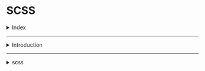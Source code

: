 # SCSS

<details>
<summary>Index</summary>

## Index

- Introduction
- scss
- Advanced

</details>

---

<details>
<summary>Introduction</summary>

## Introduction

- SCSS -> CSS with superpowers
- `scss` is a powerful CSS preprocessor that helps you write cleaner, more maintainable, and DRY (Don't Repeat Yourself) styles.
- browser doesn’t understand `scss`. So you need to convert SCSS code into standard CSS.

</details>

---

<details>
<summary>scss</summary>

## scss

1. variables
2. nesting
3. symbols -> &
4. mixin
5. parameters
6. operators
7. use
8. functions

### 1. variables

```scss
/* variables */

$primaryColor: green;
$primaryBgColor: #f0f0f0;

.container {
	background-color: $primaryBgColor;
	color: $primaryColor;
}
```

### 2. nesting

```scss
/* variables */
$primaryColor: green;
$primaryBgColor: #f0f0f0;

/* Nesting */
.container {
	background-color: $primaryBgColor;
	color: $primaryColor;

	h1 {
		color: $primaryColor;
	}

	p {
		color: $primaryColor;
		background-color: $primaryBgColor;
	}
}
```

### 3. & symbol

```scss
/* variables */

$primaryColor: green;
$primaryBgColor: #f0f0f0;
$secondaryColor: red;

/* Nesting */
.container {
	background-color: $primaryBgColor;
	color: $primaryColor;

	h1 {
		color: $primaryColor;
	}

	p {
		color: $primaryColor;
		background-color: $primaryBgColor;
	}

	/* Hover effect -> & points to parent */
	&:hover {
		background-color: $secondaryColor;
	}
}
```

### 4. mixins

```scss
/* mixins */
@mixin flexProps {
	display: flex;
	justify-content: space-between;
	align-items: center;
}

/* variable */
$primaryBgColor: #f0f0f0;

.container {
	@include flexProps;
	background-color: $primaryBgColor;
}
```

### 5. parameter

```scss
/* mixins */
@mixin flexProps {
	display: flex;
	justify-content: space-between;
	align-items: center;
}

@mixin dynamicMargin($margin) {
	margin: $margin;
}

@mixin dynamicPadding($padding) {
	padding: $padding;
}

/* variable */
$primaryBgColor: #f0f0f0;

.container {
	@include flexProps;
	background-color: $primaryBgColor;
	@include dynamicMargin(40px);
	@include dynamicPadding(20px);
}
```

### 6. Operator

- Addition : +

```scss
$primaryBgColor: #f0f0f0;

.container {
	background-color: $primaryBgColor;
	padding: 20px + 20px;
}
```

### 7. use

```scss
@use "./variables" as vars;

.container {
	background-color: vars.$primaryBgColor;
	padding: 20px + 20px;
}
```

### 8. functions

- Use `@function` and return a single value (not CSS rules).

```scss
@use "./variables" as vars;

@function calculatePadding($padding) {
	@return $padding * 2;
}

</details>
```

---

<details>
<summary>Advanced</summary>

## Advanced

### global

- When you use `:global` in SCSS Modules, you are customizing the styles of global classes (like those from a UI library such as Material-UI).
- The `:global` keyword in SCSS Modules means you are changing the styles of a global class (like a class from Material-UI).
- Use `:global` when you want your styles to affect classes that are used everywhere, not just in your component.
- The `:global` keyword is used in scs Modules to indicate that the selector inside it should be considered global classes styles changed.
- `&:global(.class-name)` means style this class everywhere, but only when it is inside my local class.

```scss
.ma-button {
	/* Targets <element class="MuiButtonBase-root Mui-disabled MuiButton-contained"> */
	&:global(.MuiButtonBase-root) {
		font-size: functions.get-font-size(s);
		font-weight: functions.get-font-weight(regular);
		font-family: functions.get-font-family(main);
	}

	&:global(.Mui-disabled) {
		background-color: functions.get-color(primary, 200);
		color: functions.get-color(neutral-white, 500);
	}

	&:global(.MuiButton-contained) {
		background-color: functions.get-color(primary, base);

		&:hover {
			background-color: functions.get-color(primary, 400);
		}
	}
}
```

### map-get

- - `map-get` is a Sass built-in function that gets a value from a map (a list of key-value pairs, like a dictionary).
- Use one argument for a simple map.
- Use two or more arguments for nested maps.
- The number of arguments depends on how your map is set up.

```scss
/* map -> It is like a dictionary */
$ma-font-size: (
	5xl: 8rem,
	4xl: 6rem,
	3xl: 4.5rem,
	2xl: 3.75rem,
	xl: 3rem,
	l: 2.25rem,
	m: 1.875rem,
	sm: 1.5rem,
	xs: 1rem,
);

// Get the value for 'sm'
map-get($ma-font-size, sm); // returns 1.5rem
```

```scss
@function get-font-size($size) {
	@return map-get($ma-font-size, $size);
}

// Use the function
font-size: get-font-size(sm); // sets font-size to 1.5rem
```

</details>

---
